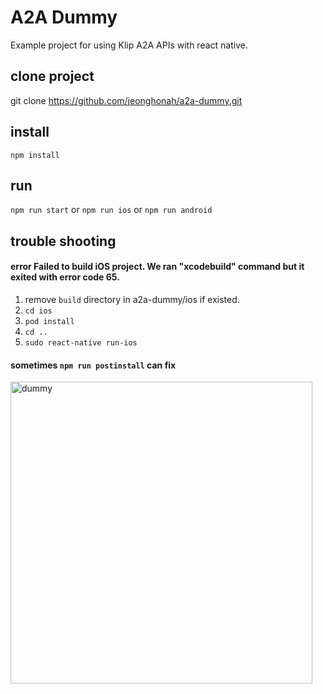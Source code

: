 # A2A Dummy
Example project for using Klip A2A APIs with react native.

## clone project
git clone https://github.com/jeonghonah/a2a-dummy.git

## install
`npm install`

## run
`npm run start`
or
`npm run ios`
or
`npm run android`

## trouble shooting
#### error Failed to build iOS project. We ran "xcodebuild" command but it exited with error code 65.
1. remove `build` directory in a2a-dummy/ios if existed. 
2. `cd ios`
3. `pod install`
4. `cd ..`
5. `sudo react-native run-ios`

#### sometimes `npm run postinstall` can fix

<img width="483" alt="dummy" src="https://user-images.githubusercontent.com/32922423/79707935-0294df80-82f9-11ea-88b0-80e27d19282e.png">
